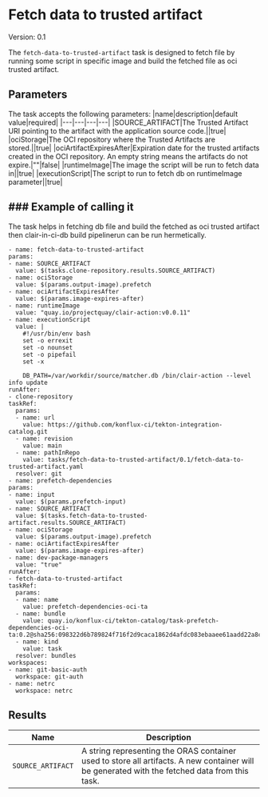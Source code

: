 # Fetch data to trusted artifact

Version: 0.1

The `fetch-data-to-trusted-artifact` task is designed to fetch file by running some script in specific image and build the fetched file as oci trusted artifact.

## Parameters

The task accepts the following parameters:
|name|description|default value|required|
|---|---|---|---|
|SOURCE_ARTIFACT|The Trusted Artifact URI pointing to the artifact with the application source code.||true|
|ociStorage|The OCI repository where the Trusted Artifacts are stored.||true|
|ociArtifactExpiresAfter|Expiration date for the trusted artifacts created in the OCI repository. An empty string means the artifacts do not expire.|""|false|
|runtimeImage|The image the script will be run to fetch data in||true|
|executionScript|The script to run to fetch db on runtimeImage parameter||true|

## ### Example of calling it
The task helps in fetching db file and build the fetched as oci trusted artifact then  clair-in-ci-db build pipelinerun can be run hermetically.
```
- name: fetch-data-to-trusted-artifact
params:
- name: SOURCE_ARTIFACT
  value: $(tasks.clone-repository.results.SOURCE_ARTIFACT)
- name: ociStorage
  value: $(params.output-image).prefetch
- name: ociArtifactExpiresAfter
  value: $(params.image-expires-after)
- name: runtimeImage
  value: "quay.io/projectquay/clair-action:v0.0.11"
- name: executionScript
  value: |
    #!/usr/bin/env bash
    set -o errexit
    set -o nounset
    set -o pipefail
    set -x

    DB_PATH=/var/workdir/source/matcher.db /bin/clair-action --level info update
runAfter:
- clone-repository
taskRef:
  params:
  - name: url
    value: https://github.com/konflux-ci/tekton-integration-catalog.git
  - name: revision
    value: main
  - name: pathInRepo
    value: tasks/fetch-data-to-trusted-artifact/0.1/fetch-data-to-trusted-artifact.yaml
  resolver: git
- name: prefetch-dependencies
params:
- name: input
  value: $(params.prefetch-input)
- name: SOURCE_ARTIFACT
  value: $(tasks.fetch-data-to-trusted-artifact.results.SOURCE_ARTIFACT)
- name: ociStorage
  value: $(params.output-image).prefetch
- name: ociArtifactExpiresAfter
  value: $(params.image-expires-after)
- name: dev-package-managers
  value: "true"
runAfter:
- fetch-data-to-trusted-artifact
taskRef:
  params:
  - name: name
    value: prefetch-dependencies-oci-ta
  - name: bundle
    value: quay.io/konflux-ci/tekton-catalog/task-prefetch-dependencies-oci-ta:0.2@sha256:098322d6b789824f716f2d9caca1862d4afdc083ebaaee61aadd22a8c179480a
  - name: kind
    value: task
  resolver: bundles
workspaces:
- name: git-basic-auth
  workspace: git-auth
- name: netrc
  workspace: netrc
```

## Results

| Name | Description |
|------|-------------|
| `SOURCE_ARTIFACT` | A string representing the ORAS container used to store all artifacts. A new container will be generated with the fetched data from this task. |
